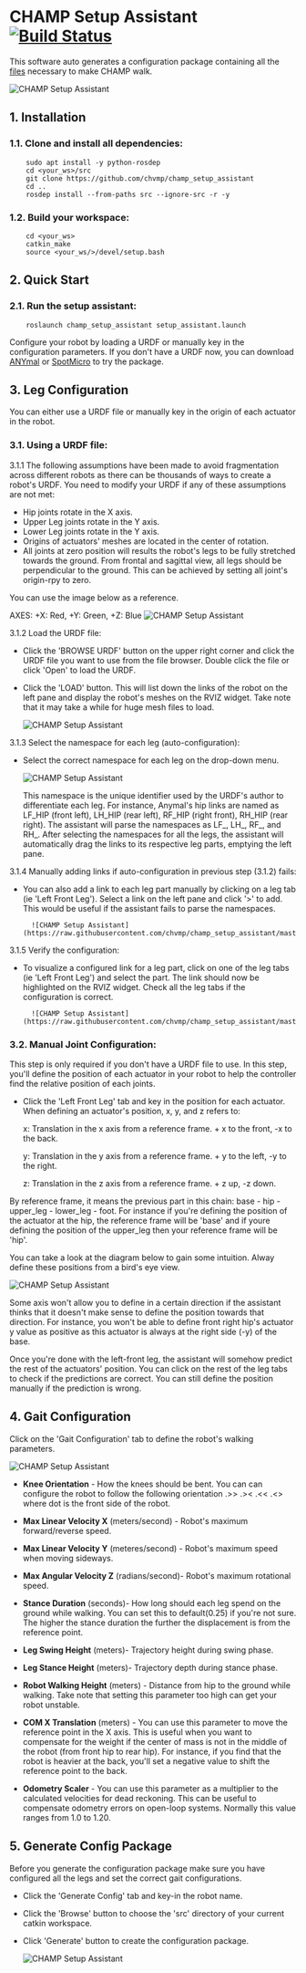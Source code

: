 # CHAMP Setup Assistant [![Build Status](https://travis-ci.org/chvmp/champ_setup_assistant.svg?branch=master)](https://travis-ci.org/chvmp/champ_setup_assistant) 
This software auto generates a configuration package containing all the [files](https://github.com/chvmp/champ_setup_assistant/tree/master/templates) necessary to make CHAMP walk. 

![CHAMP Setup Assistant](https://raw.githubusercontent.com/chvmp/champ_setup_assistant/master/docs/images/setup.png)
## 1. Installation

### 1.1. Clone and install all dependencies:

        sudo apt install -y python-rosdep
        cd <your_ws>/src
        git clone https://github.com/chvmp/champ_setup_assistant
        cd ..
        rosdep install --from-paths src --ignore-src -r -y

### 1.2.  Build your workspace:

        cd <your_ws>
        catkin_make
        source <your_ws/>/devel/setup.bash

## 2. Quick Start

### 2.1. Run the setup assistant:

        roslaunch champ_setup_assistant setup_assistant.launch 

Configure your robot by loading a URDF or manually key in the configuration parameters. If you don't have a URDF now, you can download [ANYmal](https://github.com/chvmp/anymal_b_simple_description/tree/master/urdf) or [SpotMicro](https://github.com/chvmp/spotmicro_description/blob/master/urdf/spotmicroai.urdf) to try the package.

## 3. Leg Configuration

You can either use a URDF file or manually key in the origin of each actuator in the robot.

### 3.1. Using a URDF file:

 3.1.1 The following assumptions have been made to avoid fragmentation across different robots as there can be thousands of ways to create a robot's URDF. You need to modify your URDF if any of these assumptions are not met:

- Hip joints rotate in the X axis.
- Upper Leg joints rotate in the Y axis.
- Lower Leg joints rotate in the Y axis.
- Origins of actuators' meshes are located in the center of rotation.
- All joints at zero position will results the robot's legs to be fully stretched towards the ground. From frontal and sagittal view, all legs should be perpendicular to the ground. This can be achieved by setting all joint's origin-rpy to zero.

You can use the image below as a reference.

AXES: +X: Red, +Y: Green, +Z: Blue 
  ![CHAMP Setup Assistant](https://raw.githubusercontent.com/chvmp/champ_setup_assistant/master/docs/images/urdf_reference.png)

3.1.2 Load the URDF file:
   
- Click the 'BROWSE URDF' button on the upper right corner and click the URDF file you want to use from the file browser. Double click the file or click 'Open' to load the URDF.

- Click the 'LOAD' button. This will list down the links of the robot on the left pane and display the robot's meshes on the RVIZ widget. Take note that it may take a while for huge mesh files to load.

    ![CHAMP Setup Assistant](https://raw.githubusercontent.com/chvmp/champ_setup_assistant/master/docs/images/load_urdf.gif)

3.1.3 Select the namespace for each leg (auto-configuration):
   
- Select the correct namespace for each leg on the drop-down menu. 

  ![CHAMP Setup Assistant](https://raw.githubusercontent.com/chvmp/champ_setup_assistant/master/docs/images/select_namespace.gif)


  This namespace is the unique identifier used by the URDF's author to differentiate each leg. For instance, Anymal's hip links are named as LF_HIP (front left), LH_HIP (rear left), RF_HIP (right front), RH_HIP (rear right). The assistant will parse the namespaces as LF_, LH_, RF_, and RH_. After selecting the namespaces for all the legs, the assistant will automatically drag the links to its respective leg parts, emptying the left pane.

3.1.4 Manually adding links if auto-configuration in previous step (3.1.2) fails:

- You can also add a link to each leg part manually by clicking on a leg tab (ie 'Left Front Leg'). Select a link on the left pane and click '>' to add. This would be useful if the assistant fails to parse the namespaces.
   
        ![CHAMP Setup Assistant](https://raw.githubusercontent.com/chvmp/champ_setup_assistant/master/docs/images/manual_urdf.gif)


3.1.5 Verify the configuration:

- To visualize a configured link for a leg part, click on one of the leg tabs (ie 'Left Front Leg') and select the part. The link should now be highlighted on the RVIZ widget. Check all the leg tabs if the configuration is correct.

        ![CHAMP Setup Assistant](https://raw.githubusercontent.com/chvmp/champ_setup_assistant/master/docs/images/visualize_links.gif)


### 3.2. Manual Joint Configuration:

This step is only required if you don't have a URDF file to use. In this step, you'll define the position of each actuator in your robot to help the controller find the relative position of each joints.

- Click the 'Left Front Leg' tab and key in the position for each actuator. When defining an actuator's position, x, y, and z refers to:

  x: Translation in the x axis from a reference frame. + x to the front, -x to the back.

  y: Translation in the y axis from a reference frame. + y to the left, -y to the right.

  z: Translation in the z axis from a reference frame. + z up, -z down.

By reference frame, it means the previous part in this chain: base - hip - upper_leg - lower_leg - foot. For instance if you're defining the position of the actuator at the hip, the reference frame will be 'base' and if youre defining the position of the upper_leg then your reference frame will be 'hip'.  

You can take a look at the diagram below to gain some intuition. Alway define these positions from a bird's eye view.
   
![CHAMP Setup Assistant](https://raw.githubusercontent.com/chvmp/champ_setup_assistant/master/docs/images/xy_label.png)

Some axis won't allow you to define in a certain direction if the assistant thinks that it doesn't make sense to define the position towards that direction. For instance, you won't be able to define front right hip's actuator y value as positive as this actuator is always at the right side (-y) of the base.

Once you're done with the left-front leg, the assistant will somehow predict the rest of the actuators' position. You can click on the rest of the leg tabs to check if the predictions are correct. You can still define the position manually if the prediction is wrong.

## 4. Gait Configuration

Click on the 'Gait Configuration' tab to define the robot's walking parameters.

![CHAMP Setup Assistant](https://raw.githubusercontent.com/chvmp/champ_setup_assistant/master/docs/images/gait_parameters.png)

  - **Knee Orientation** - How the knees should be bent. You can can configure the robot to follow the following orientation .>> .>< .<< .<> where dot is the front side of the robot.

  - **Max Linear Velocity X** (meters/second) - Robot's maximum forward/reverse speed.

  - **Max Linear Velocity Y** (meteres/second) - Robot's maximum speed when moving sideways.

  - **Max Angular Velocity Z** (radians/second)- Robot's maximum rotational speed.

  - **Stance Duration** (seconds)- How long should each leg spend on the ground while walking. You can set this to default(0.25) if you're not sure. The higher the stance duration the further the displacement is from the reference point.

  - **Leg Swing Height** (meters)- Trajectory height during swing phase.

  - **Leg Stance Height** (meters)- Trajectory depth during stance phase.

  - **Robot Walking Height** (meters) - Distance from hip to the ground while walking. Take note that setting this parameter too high can get your robot unstable.

  - **COM X Translation** (meters) - You can use this parameter to move the reference point in the X axis. This is useful when you want to compensate for the weight if the center of mass is not in the middle of the robot (from front hip to rear hip). For instance, if you find that the robot is heavier at the back, you'll set a negative value to shift the reference point to the back.

  - **Odometry Scaler** - You can use this parameter as a multiplier to the calculated velocities for dead reckoning. This can be useful to compensate odometry errors on open-loop systems. Normally this value ranges from 1.0 to 1.20.
  
## 5. Generate Config Package

  Before you generate the configuration package make sure you have configured all the legs and set the correct gait configurations.

- Click the 'Generate Config' tab and key-in the robot name. 
- Click the 'Browse' button to choose the 'src' directory of your current catkin workspace.
- Click 'Generate' button to create the configuration package.

  ![CHAMP Setup Assistant](https://raw.githubusercontent.com/chvmp/champ_setup_assistant/master/docs/images/gen_config.gif)
